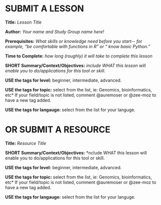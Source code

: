 # SUBMIT A LESSON

**Title:** *Lesson Title*

**Author:** *Your name and Study Group name here!*

**Prerequisites:** *What skills or knowledge need before you start-- for example, “be comfortable with functions in R” or “ know basic Python.”*

**Time to Complete:** *how long (roughly) it will take to complete this lesson*

**SHORT Summary/Context/Objectives:** *include WHAT this lesson will enable you to do/applications for this tool or skill.* 

**USE the tags for level:** beginner, intermediate, advanced. 

**USE the tags for topic:** select from the list, ie: Genomics, bioinformatics, etc* If your field/topic is not listed, comment @auremoser or @zee-moz to have a new tag added.

**USE the tags for langauge:** select from the list for your languge. 

# OR SUBMIT A RESOURCE

**Title:** *Resource Title*

**SHORT Summary/Context/Objectives:** *nclude WHAT this lesson will enable you to do/applications for this tool or skill. 

**USE the tags for level:** beginner, intermediate, advanced.

**USE the tags for topic:** select from the list, ie: Genomics, bioinformatics, etc* If your field/topic is not listed, comment @auremoser or @zee-moz to have a new tag added.

**USE the tags for langauge:** select from the list for your languge. 

